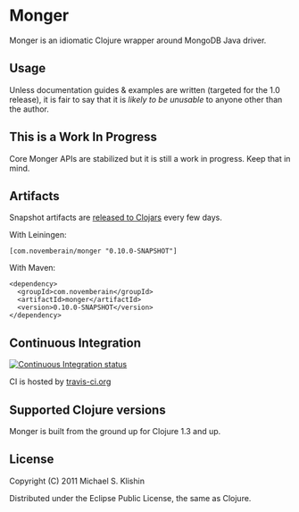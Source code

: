 # Monger

Monger is an idiomatic Clojure wrapper around MongoDB Java driver.


## Usage

Unless documentation guides & examples are written (targeted for the 1.0 release), it is fair to say that it is *likely to be unusable* to anyone
other than the author.


## This is a Work In Progress

Core Monger APIs are stabilized but it is still a work in progress. Keep that in mind.


## Artifacts

Snapshot artifacts are [released to Clojars](https://clojars.org/com.novemberain/monger) every few days.

With Leiningen:

    [com.novemberain/monger "0.10.0-SNAPSHOT"]


With Maven:

    <dependency>
      <groupId>com.novemberain</groupId>
      <artifactId>monger</artifactId>
      <version>0.10.0-SNAPSHOT</version>
    </dependency>


## Continuous Integration

[![Continuous Integration status](https://secure.travis-ci.org/michaelklishin/monger.png)](http://travis-ci.org/michaelklishin/monger)


CI is hosted by [travis-ci.org](http://travis-ci.org)



## Supported Clojure versions

Monger is built from the ground up for Clojure 1.3 and up.


## License

Copyright (C) 2011 Michael S. Klishin

Distributed under the Eclipse Public License, the same as Clojure.
